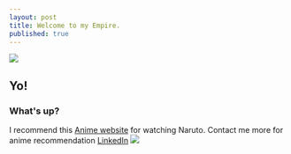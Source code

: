 ```yaml
---
layout: post
title: Welcome to my Empire.
published: true
---
```

![]({{site.baseurl}}/https://play-lh.googleusercontent.com/9kcxgc2Q2q9Nx4w94Afx-02T4wF7Epl_SqGxzQtDV_kxQuArJEfMuu1-AsCUPLkdAA=w240-h480-rw)
## Yo!
### What's up?
	
I recommend this [Anime website](https://zoro.to/) for watching Naruto. Contact me more for anime recommendation [LinkedIn](https://www.linkedin.com/in/gagan-v-28a5aa21b/)
![]({{site.baseurl}}/https://avatars.githubusercontent.com/u/87856962?v=4)
